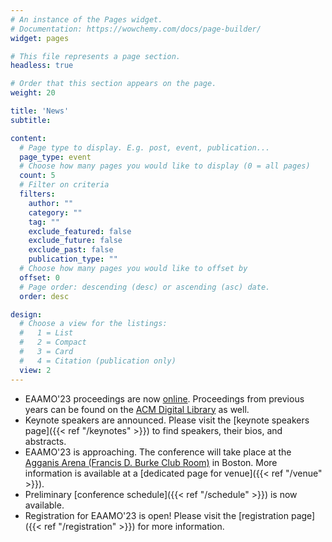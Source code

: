 ```yaml
---
# An instance of the Pages widget.
# Documentation: https://wowchemy.com/docs/page-builder/
widget: pages

# This file represents a page section.
headless: true

# Order that this section appears on the page.
weight: 20

title: 'News'
subtitle:

content:
  # Page type to display. E.g. post, event, publication...
  page_type: event
  # Choose how many pages you would like to display (0 = all pages)
  count: 5
  # Filter on criteria
  filters:
    author: ""
    category: ""
    tag: ""
    exclude_featured: false
    exclude_future: false
    exclude_past: false
    publication_type: ""
  # Choose how many pages you would like to offset by
  offset: 0
  # Page order: descending (desc) or ascending (asc) date.
  order: desc

design:
  # Choose a view for the listings:
  #   1 = List
  #   2 = Compact
  #   3 = Card
  #   4 = Citation (publication only)
  view: 2
---
```

- EAAMO'23 proceedings are now [online](https://dl.acm.org/doi/proceedings/10.1145/3617694). Proceedings from previous years can be found on the [ACM Digital Library](https://dl.acm.org/conference/eaamo/proceedings) as well.
- Keynote speakers are announced. Please visit the [keynote speakers page]({{< ref "/keynotes" >}}) to find speakers, their bios, and abstracts.
- EAAMO'23 is approaching. The conference will take place at the [Agganis Arena (Francis D. Burke Club Room)](https://conference2023.eaamo.org/venue/) in Boston. More information is available at a [dedicated page for venue]({{< ref "/venue" >}}).
- Preliminary [conference schedule]({{< ref "/schedule" >}}) is now available.
- Registration for EAAMO'23 is open! Please visit the [registration page]({{< ref "/registration" >}}) for more information.

